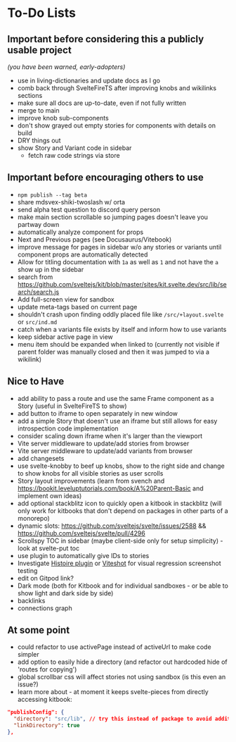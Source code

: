 # To-Do Lists

## Important before considering this a publicly usable project
*(you have been warned, early-adopters)*

- use in living-dictionaries and update docs as I go
- comb back through SvelteFireTS after improving knobs and wikilinks sections
- make sure all docs are up-to-date, even if not fully written
- merge to main 
- improve knob sub-components
- don't show grayed out empty stories for components with details on build
- DRY things out
- show Story and Variant code in sidebar
  - fetch raw code strings via store

## Important before encouraging others to use
- `npm publish --tag beta`
- share mdsvex-shiki-twoslash w/ orta
- send alpha test question to discord query person
- make main section scrollable so jumping pages doesn't leave you partway down
- automatically analyze component for props
- Next and Previous pages (see Docusaurus/Vitebook)
- improve message for pages in sidebar w/o any stories or variants until component props are automatically detected
- Allow for titling documentation with `1a` as well as `1` and not have the `a` show up in the sidebar
- search from https://github.com/sveltejs/kit/blob/master/sites/kit.svelte.dev/src/lib/search/search.js
- Add full-screen view for sandbox
- update meta-tags based on current page
- shouldn't crash upon finding oddly placed file like `/src/+layout.svelte` or `src/ind.md`
- catch when a variants file exists by itself and inform how to use variants
- keep sidebar active page in view
- menu item should be expanded when linked to (currently not visible if parent folder was manually closed and then it was jumped to via a wikilink)

## Nice to Have
- add ability to pass a route and use the same Frame component as a Story (useful in SvelteFireTS to show)
- add button to iframe to open separately in new window
- add a simple Story that doesn't use an iframe but still allows for easy introspection code implementation
- consider scaling down iframe when it's larger than the viewport
- Vite server middleware to update/add stories from browser
- Vite server middleware to update/add variants from browser
- add changesets
- use svelte-knobby to beef up knobs, show to the right side and change to show knobs for all visible stories as user scrolls
- Story layout improvements (learn from svench and https://bookit.leveluptutorials.com/book/A%20Parent-Basic and implement own ideas)
- add optional stackblitz icon to quickly open a kitbook in stackblitz (will only work for kitbooks that don't depend on packages in other parts of a monorepo) 
- dynamic slots: https://github.com/sveltejs/svelte/issues/2588 && https://github.com/sveltejs/svelte/pull/4296
- Scrollspy TOC in sidebar (maybe client-side only for setup simplicity) - look at svelte-put toc
- use plugin to automatically give IDs to stories
- Investigate [Histoire plugin](https://github.com/histoire-dev/histoire/tree/main/packages/histoire-plugin-screenshot) or [Viteshot](https://viteshot.com/) for visual regression screenshot testing
- edit on Gitpod link?
- Dark mode (both for Kitbook and for individual sandboxes - or be able to show light and dark side by side)
- backlinks
- connections graph

## At some point
- could refactor to use activePage instead of activeUrl to make code simpler
- add option to easily hide a directory (and refactor out hardcoded hide of 'routes for copying')
- global scrollbar css will affect stories not using sandbox (is this even an issue?)
- learn more about - at moment it keeps svelte-pieces from directly accessing kitbook:
```json
"publishConfig": {
  "directory": "src/lib", // try this instead of package to avoid additional import strings in neighbor packages
  "linkDirectory": true
},
```